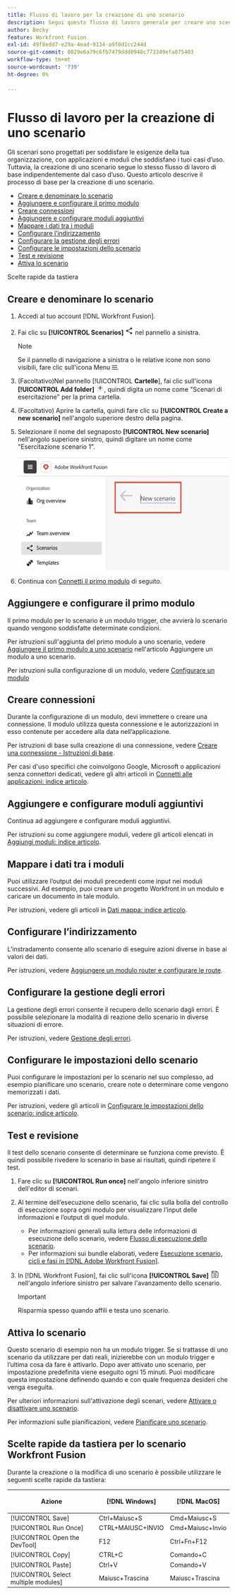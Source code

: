 ```yaml
---
title: Flusso di lavoro per la creazione di uno scenario
description: Segui questo flusso di lavoro generale per creare uno scenario
author: Becky
feature: Workfront Fusion
exl-id: 49f8edd7-e29a-4ead-9134-a9f0d1cc244d
source-git-commit: 0029e6a79c6fb7479ddd0948c773349efa075403
workflow-type: tm+mt
source-wordcount: '739'
ht-degree: 0%

---
```


# Flusso di lavoro per la creazione di uno scenario

Gli scenari sono progettati per soddisfare le esigenze della tua organizzazione, con applicazioni e moduli che soddisfano i tuoi casi d’uso. Tuttavia, la creazione di uno scenario segue lo stesso flusso di lavoro di base indipendentemente dal caso d’uso. Questo articolo descrive il processo di base per la creazione di uno scenario.


* [Creare e denominare lo scenario](#create-and-name-the-scenario)
* [Aggiungere e configurare il primo modulo](#configure-the-first-module)
* [Creare connessioni](#create-connections)
* [Aggiungere e configurare moduli aggiuntivi](#add-and-configure-additional-modules)
* [Mappare i dati tra i moduli](#map-data-between-modules)
* [Configurare l’indirizzamento](#configure-routing)
* [Configurare la gestione degli errori](#configure-error-handling)
* [Configurare le impostazioni dello scenario](#onfigure-scenario-settings)
* [Test e revisione](#test-and-revise)
* [Attiva lo scenario](#activate-the-scenario)

Scelte rapide da tastiera



## Creare e denominare lo scenario

1. Accedi al tuo account [!DNL Workfront Fusion].
1. Fai clic su **[!UICONTROL Scenarios]** ![Icona Scenari](assets/scenarios-icon.png) nel pannello a sinistra.

   >[!NOTE]
   >
   >Se il pannello di navigazione a sinistra o le relative icone non sono visibili, fare clic sull&#39;icona Menu ![Menu](assets/main-menu-icon-left-nav.png).

1. (Facoltativo)Nel pannello [!UICONTROL **Cartelle**], fai clic sull&#39;icona **[!UICONTROL Add folder]** ![Icona Aggiungi cartella](assets/add-folder-icon.png), quindi digita un nome come &quot;Scenari di esercitazione&quot; per la prima cartella.

1. (Facoltativo) Aprire la cartella, quindi fare clic su **[!UICONTROL Create a new scenario]** nell&#39;angolo superiore destro della pagina.

1. Selezionare il nome del segnaposto **[!UICONTROL New scenario]** nell&#39;angolo superiore sinistro, quindi digitare un nome come &quot;Esercitazione scenario 1&quot;.

   ![Assegna un nome allo scenario](assets/name-the-scenario.png)

1. Continua con [Connetti il primo modulo](#2-connect-the-first-module) di seguito.

## Aggiungere e configurare il primo modulo

Il primo modulo per lo scenario è un modulo trigger, che avvierà lo scenario quando vengono soddisfatte determinate condizioni.

Per istruzioni sull&#39;aggiunta del primo modulo a uno scenario, vedere [Aggiungere il primo modulo a uno scenario](/help/workfront-fusion/create-scenarios/add-modules/add-a-module-basic.md#add-the-first-module-to-a-scenario) nell&#39;articolo Aggiungere un modulo a uno scenario.

Per istruzioni sulla configurazione di un modulo, vedere [Configurare un modulo](/help/workfront-fusion/create-scenarios/add-modules/configure-a-modules-settings.md)

## Creare connessioni

Durante la configurazione di un modulo, devi immettere o creare una connessione. Il modulo utilizza questa connessione e le autorizzazioni in esso contenute per accedere alla data nell’applicazione.

Per istruzioni di base sulla creazione di una connessione, vedere [Creare una connessione - Istruzioni di base](/help/workfront-fusion/create-scenarios/connect-to-apps/connect-to-fusion-general.md).

Per casi d&#39;uso specifici che coinvolgono Google, Microsoft o applicazioni senza connettori dedicati, vedere gli altri articoli in [Connetti alle applicazioni: indice articolo](/help/workfront-fusion/create-scenarios/connect-to-apps/connect-to-apps-toc.md).

## Aggiungere e configurare moduli aggiuntivi

Continua ad aggiungere e configurare moduli aggiuntivi.

Per istruzioni su come aggiungere moduli, vedere gli articoli elencati in [Aggiungi moduli: indice articolo](/help/workfront-fusion/create-scenarios/add-modules/add-modules-toc.md).

## Mappare i dati tra i moduli

Puoi utilizzare l’output dei moduli precedenti come input nei moduli successivi. Ad esempio, puoi creare un progetto Workfront in un modulo e caricare un documento in tale modulo.

Per istruzioni, vedere gli articoli in [Dati mappa: indice articolo](/help/workfront-fusion/create-scenarios/map-data/map-data-toc.md).

## Configurare l’indirizzamento

L’instradamento consente allo scenario di eseguire azioni diverse in base ai valori dei dati.

Per istruzioni, vedere [Aggiungere un modulo router e configurare le route](/help/workfront-fusion/create-scenarios/add-modules/router-module.md).

## Configurare la gestione degli errori

La gestione degli errori consente il recupero dello scenario dagli errori. È possibile selezionare la modalità di reazione dello scenario in diverse situazioni di errore.

Per istruzioni, vedere [Gestione degli errori](/help/workfront-fusion/create-scenarios/config-error-handling/error-handling.md).

## Configurare le impostazioni dello scenario

Puoi configurare le impostazioni per lo scenario nel suo complesso, ad esempio pianificare uno scenario, creare note o determinare come vengono memorizzati i dati.

Per istruzioni, vedere gli articoli in [Configurare le impostazioni dello scenario: indice articolo](/help/workfront-fusion/create-scenarios/config-scenarios-settings/config-scenario-settings-toc.md).

## Test e revisione

Il test dello scenario consente di determinare se funziona come previsto. È quindi possibile rivedere lo scenario in base ai risultati, quindi ripetere il test.

1. Fare clic su **[!UICONTROL Run once]** nell&#39;angolo inferiore sinistro dell&#39;editor di scenari.
1. Al termine dell’esecuzione dello scenario, fai clic sulla bolla del controllo di esecuzione sopra ogni modulo per visualizzare l’input delle informazioni e l’output di quel modulo.

   * Per informazioni generali sulla lettura delle informazioni di esecuzione dello scenario, vedere [Flusso di esecuzione dello scenario](/help/workfront-fusion/references/scenarios/scenario-execution-flow.md).
   * Per informazioni sui bundle elaborati, vedere [Esecuzione scenario, cicli e fasi in [!DNL Adobe Workfront Fusion]](/help/workfront-fusion/references/scenarios/scenario-execution-cycles-phases.md).

1. In [!DNL Workfront Fusion], fai clic sull&#39;icona **[!UICONTROL Save]** ![Salva](assets/save-icon.png) nell&#39;angolo inferiore sinistro per salvare l&#39;avanzamento dello scenario.

   >[!IMPORTANT]
   >
   >Risparmia spesso quando affili e testa uno scenario.

## Attiva lo scenario

Questo scenario di esempio non ha un modulo trigger. Se si trattasse di uno scenario da utilizzare per dati reali, inizierebbe con un modulo trigger e l’ultima cosa da fare è attivarlo. Dopo aver attivato uno scenario, per impostazione predefinita viene eseguito ogni 15 minuti. Puoi modificare questa impostazione definendo quando e con quale frequenza desideri che venga eseguita.

Per ulteriori informazioni sull&#39;attivazione degli scenari, vedere [Attivare o disattivare uno scenario](/help/workfront-fusion/manage-scenarios/activate-deactivate-scenarios.md).

Per informazioni sulle pianificazioni, vedere [Pianificare uno scenario](/help/workfront-fusion/create-scenarios/config-scenarios-settings/schedule-a-scenario.md).

## Scelte rapide da tastiera per lo scenario Workfront Fusion

Durante la creazione o la modifica di uno scenario è possibile utilizzare le seguenti scelte rapide da tastiera:

<table style="table-layout:auto"> 
 <col data-mc-conditions=""> 
 <col data-mc-conditions=""> 
 <col data-mc-conditions=""> 
 <thead> 
  <tr> 
   <th> <p>Azione</p> </th> 
   <th>[!DNL Windows]</th> 
   <th> <p>[!DNL MacOS]</p> </th> 
  </tr> 
 </thead> 
 <tbody> 
  <tr> 
   <td role="rowheader">[!UICONTROL Save] </td> 
   <td>Ctrl+Maiusc+S</td> 
   <td><span style="font-weight: normal;">Cmd+Maiusc+S</span> </td> 
  </tr> 
  <tr> 
   <td role="rowheader">[!UICONTROL Run Once]</td> 
   <td>CTRL+MAIUSC+INVIO</td> 
   <td><span style="font-weight: normal;">Cmd+Maiusc+Invio</span> </td> 
  </tr> 
  <tr> 
   <td role="rowheader">[!UICONTROL Open the DevTool]</td> 
   <td>F12</td> 
   <td><span style="font-weight: normal;">Ctrl+Fn+F12</span> </td> 
  </tr> 
  <tr> 
   <td role="rowheader">[!UICONTROL Copy]</td> 
   <td>CTRL+C</td> 
   <td><span style="font-weight: normal;">Comando+C</span> </td> 
  </tr> 
  <tr> 
   <td role="rowheader">[!UICONTROL Paste]</td> 
   <td>Ctrl+V</td> 
   <td><span style="font-weight: normal;">Comando+V</span> </td> 
  </tr> 
  <tr> 
   <td role="rowheader">[!UICONTROL Select multiple modules]</td> 
   <td>Maiusc+Trascina</td> 
   <td><span style="font-weight: normal;">Maiusc+Trascina</span> </td> 
  </tr> 
 </tbody> 
</table>



